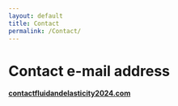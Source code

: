 ```yaml
---
layout: default
title: Contact
permalink: /Contact/
---
```


# Contact e-mail address
**<a href="contact@fluidandelasticity2024.com" target="_blank"> contactfluidandelasticity2024.com </a>**
